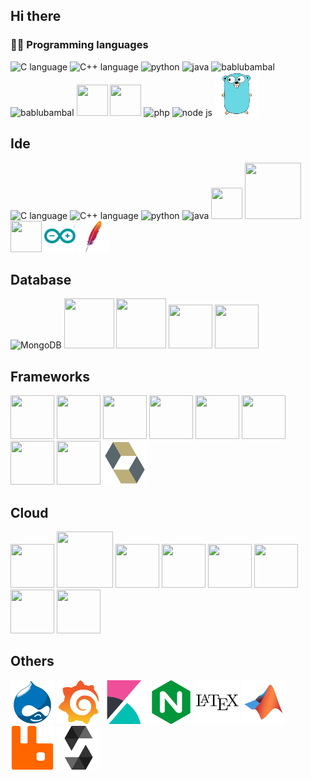 ## Hi there
<div>

###  👨‍💻  Programming languages
<!-- ![YouTube Channel Subscribers](https://img.shields.io/youtube/channel/subscribers/UCMS8crvN1a1SPjTqc8N26FA?style=social) -->

<p align='left'>
<img src="https://raw.githubusercontent.com/bablubambal/All_logo_and_pictures/1ac69ce5fbc389725f16f989fa53c62d6e1b4883/programming%20languages/c.svg" alt="C language" height="50" width="50" />
<img src="https://raw.githubusercontent.com/bablubambal/All_logo_and_pictures/1ac69ce5fbc389725f16f989fa53c62d6e1b4883/programming%20languages/c%2B%2B.svg" alt="C++ language" height="50" width="50" /> 
<img src="https://raw.githubusercontent.com/bablubambal/All_logo_and_pictures/1ac69ce5fbc389725f16f989fa53c62d6e1b4883/programming%20languages/python.svg" alt="python" height="50" width="50" /> 
<img src="https://raw.githubusercontent.com/bablubambal/All_logo_and_pictures/1ac69ce5fbc389725f16f989fa53c62d6e1b4883/programming%20languages/java.svg" alt="java" height="50" width="50" /> 
<img src="https://raw.githubusercontent.com/bablubambal/All_logo_and_pictures/1ac69ce5fbc389725f16f989fa53c62d6e1b4883/programming%20languages/javascript.svg" alt="bablubambal" height="50" width="50" /> 
<img src="https://raw.githubusercontent.com/bablubambal/All_logo_and_pictures/1ac69ce5fbc389725f16f989fa53c62d6e1b4883/programming%20languages/typescript.svg" alt="bablubambal" height="50" width="50" /> 
<img src="https://github.com/bablubambal/All_logo_and_pictures/blob/main/programming%20languages/bash.svg" height="50" width="50" />
<img src="https://github.com/bablubambal/All_logo_and_pictures/blob/main/programming%20languages/kotlin.svg" height="50" width="50" />
<img src="https://raw.githubusercontent.com/bablubambal/All_logo_and_pictures/1ac69ce5fbc389725f16f989fa53c62d6e1b4883/social%20icons/php.svg" alt="php" height="50" width="50" />
<img src="https://raw.githubusercontent.com/bablubambal/All_logo_and_pictures/1ac69ce5fbc389725f16f989fa53c62d6e1b4883/frameworks/nodejs.svg" alt="node js" height="50" width="50" />
<img src="https://github.com/devicons/devicon/blob/master/icons/go/go-original.svg" height="70" width="70" />
</p>

## Ide
<p align='left'>
<img src="https://raw.githubusercontent.com/bablubambal/All_logo_and_pictures/62487087dc4f4f5efee637addbc67a16dd374bf6/text%20editors/atom.svg" alt="C language" height="50" width="50" />
<img src="https://raw.githubusercontent.com/bablubambal/All_logo_and_pictures/62487087dc4f4f5efee637addbc67a16dd374bf6/text%20editors/notepad%2B%2B.png" alt="C++ language" height="50" width="50" /> 
<img src="https://raw.githubusercontent.com/bablubambal/All_logo_and_pictures/62487087dc4f4f5efee637addbc67a16dd374bf6/text%20editors/sublime.svg" alt="python" height="50" width="50" /> 
<img src="https://raw.githubusercontent.com/bablubambal/All_logo_and_pictures/62487087dc4f4f5efee637addbc67a16dd374bf6/text%20editors/vscode.svg" alt="java" height="50" width="50" /> 
<img src="https://github.com/bablubambal/All_logo_and_pictures/blob/main/ides/android-studio.svg" height="50" width="50" />
<img src="https://github.com/bablubambal/All_logo_and_pictures/blob/main/ides/eclipse.svg" height="90" width="90" />
<img src="https://github.com/bablubambal/All_logo_and_pictures/blob/main/ides/intellij.svg" height="50" width="50" />
<img src="https://github.com/devicons/devicon/blob/master/icons/arduino/arduino-original.svg" height="50" width="50" />
<img src="https://github.com/devicons/devicon/blob/master/icons/apache/apache-original.svg" height="50" width="50" />
</p>

## Database
<p align='left'>
<img src="https://github.com/bablubambal/All_logo_and_pictures/blob/main/databases/mongodb.svg" alt="MongoDB" height="120" width="120" />
<img src="https://github.com/bablubambal/All_logo_and_pictures/blob/main/databases/mysql.svg" height="80" width="80" />
<img src="https://github.com/bablubambal/All_logo_and_pictures/blob/main/databases/oracle.svg" height="80" width="80" />
<img src="https://github.com/bablubambal/All_logo_and_pictures/blob/main/databases/postgresql.svg" height="70" width="70" />
<img src="https://github.com/bablubambal/All_logo_and_pictures/blob/main/databases/redis.svg" height="70" width="70" />  
</p>

## Frameworks
<p align='left'>
<img src="https://github.com/bablubambal/All_logo_and_pictures/blob/main/frameworks/android.svg" height="70" width="70" />
<img src="https://github.com/bablubambal/All_logo_and_pictures/blob/main/frameworks/angular.svg" height="70" width="70" />
<img src="https://github.com/bablubambal/All_logo_and_pictures/blob/main/frameworks/boostrap.svg" height="70" width="70" />
<img src="https://github.com/bablubambal/All_logo_and_pictures/blob/main/frameworks/django.svg" height="70" width="70" />
<img src="https://github.com/bablubambal/All_logo_and_pictures/blob/main/frameworks/flask.svg" height="70" width="70" />
<img src="https://github.com/bablubambal/All_logo_and_pictures/blob/main/frameworks/jquery.svg" height="70" width="70" />
<img src="https://github.com/bablubambal/All_logo_and_pictures/blob/main/frameworks/materialize.svg" height="70" width="70" />
<img src="https://github.com/bablubambal/All_logo_and_pictures/blob/main/frameworks/spring.svg" height="70" width="70" />
<img src="https://github.com/devicons/devicon/blob/master/icons/hibernate/hibernate-original.svg" height="70" width="70" />  
</p>

## Cloud
<p align='left'>
<img src="https://github.com/bablubambal/All_logo_and_pictures/blob/main/cloud/amazon.svg" height="70" width="70" />
<img src="https://github.com/bablubambal/All_logo_and_pictures/blob/main/cloud/azure.svg" height="90" width="90" />
<img src="https://github.com/bablubambal/All_logo_and_pictures/blob/main/cloud/bitbucket.svg" height="70" width="70" />
<img src="https://github.com/bablubambal/All_logo_and_pictures/blob/main/cloud/docker.svg" height="70" width="70" />
<img src="https://github.com/bablubambal/All_logo_and_pictures/blob/main/cloud/firebase.svg" height="70" width="70" />
<img src="https://github.com/bablubambal/All_logo_and_pictures/blob/main/cloud/github.svg" height="70" width="70" />
<img src="https://github.com/bablubambal/All_logo_and_pictures/blob/main/cloud/gitlab.svg" height="70" width="70" />
<img src="https://github.com/bablubambal/All_logo_and_pictures/blob/main/cloud/heroku.svg" height="70" width="70" />
</p>

## Others
<p align='left'>
<img src="https://github.com/devicons/devicon/blob/master/icons/drupal/drupal-original.svg" height="70" width="70" />
<img src="  https://github.com/devicons/devicon/blob/master/icons/grafana/grafana-original.svg" height="70" width="70" />
<img src="  https://github.com/devicons/devicon/blob/master/icons/kibana/kibana-original.svg" height="70" width="70" />
<img src="  https://github.com/devicons/devicon/blob/master/icons/nginx/nginx-original.svg" height="70" width="70" />
<img src="  https://github.com/devicons/devicon/blob/master/icons/latex/latex-original.svg" height="70" width="70" />
<img src="  https://github.com/devicons/devicon/blob/master/icons/matlab/matlab-original.svg" height="70" width="70" />
<img src="  https://github.com/devicons/devicon/blob/master/icons/rabbitmq/rabbitmq-original.svg" height="70" width="70" />
<img src="  https://github.com/devicons/devicon/blob/master/icons/solidity/solidity-original.svg" height="70" width="70" />
</p>


<!-- 
![Rosiberto's Stats](https://github-readme-stats.vercel.app/api?username=Rosiberto&theme=algolia&show_icons=true&hide_border=true&count_private=true)
![Rosiberto's Top Languages](https://github-readme-stats.vercel.app/api/top-langs/?username=Rosiberto&theme=algolia&show_icons=true&hide_border=true&layout=compact) 
![Rosiberto's Streak](https://github-readme-streak-stats.herokuapp.com/?user=Rosiberto&theme=algolia&hide_border=true)
-->
</div>
